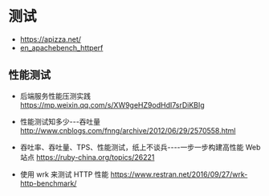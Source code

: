 # 测试

- https://apizza.net/
- [en_apachebench_httperf](http://gwan.com/en_apachebench_httperf.html)

## 性能测试

- 后端服务性能压测实践 https://mp.weixin.qq.com/s/XW9geHZ9odHdI7srDiKBIg

- 性能测试知多少---吞吐量 http://www.cnblogs.com/fnng/archive/2012/06/29/2570558.html
- 吞吐率、吞吐量、TPS、性能测试，纸上不谈兵----一步一步构建高性能 Web 站点 https://ruby-china.org/topics/26221
- 使用 wrk 来测试 HTTP 性能 https://www.restran.net/2016/09/27/wrk-http-benchmark/


